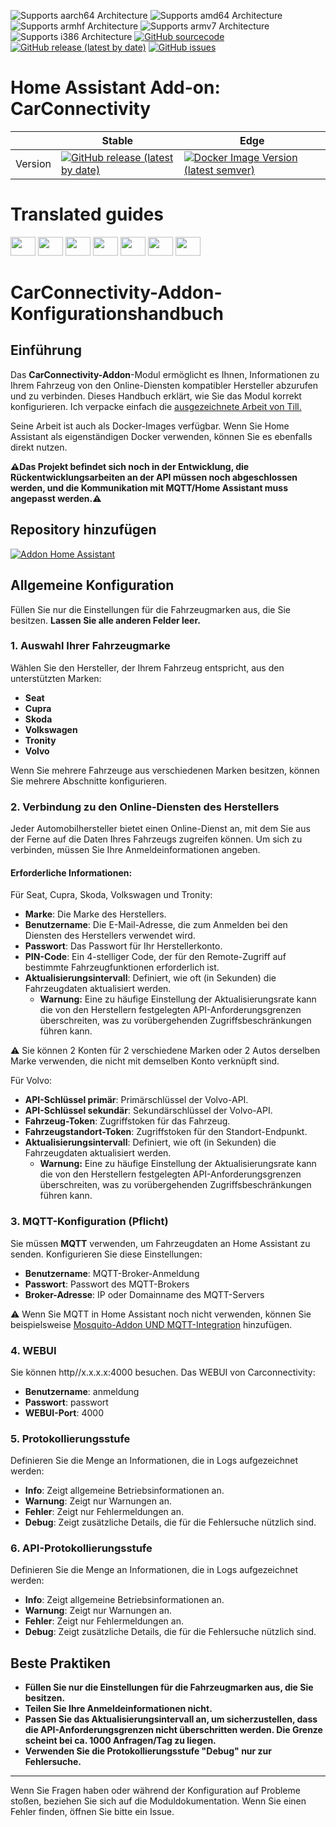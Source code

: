 ![Supports aarch64 Architecture][aarch64-shield]
![Supports amd64 Architecture][amd64-shield]
![Supports armhf Architecture][armhf-shield]
![Supports armv7 Architecture][armv7-shield]
![Supports i386 Architecture][i386-shield]
[![GitHub sourcecode](https://img.shields.io/badge/Source-GitHub-green)](https://github.com/Pulpyyyy/carconnectivity-addon/)
[![GitHub release (latest by date)](https://img.shields.io/github/v/release/Pulpyyyy/carconnectivity-addon)](https://github.com/Pulpyyyy/carconnectivity-addon/releases/latest)
[![GitHub issues](https://img.shields.io/github/issues/Pulpyyyy/carconnectivity-addon)](https://github.com/Pulpyyyy/carconnectivity-addon/issues)

[aarch64-shield]: https://img.shields.io/badge/aarch64-yes-green.svg
[amd64-shield]: https://img.shields.io/badge/amd64-yes-green.svg
[armhf-shield]: https://img.shields.io/badge/armhf-yes-green.svg
[armv7-shield]: https://img.shields.io/badge/armv7-yes-green.svg
[i386-shield]: https://img.shields.io/badge/i386-yes-green.svg

# Home Assistant Add-on: CarConnectivity

|         | Stable                                                                                                                         | Edge                                                                                                                                         |
| ------- | ------------------------------------------------------------------------------------------------------------------------------ | -------------------------------------------------------------------------------------------------------------------------------------------- |
| Version | [![GitHub release (latest by date)](https://img.shields.io/docker/v/pulpyyyy/carconnectivity-addon-amd64?&sort=date&label=&style=for-the-badge)](https://github.com/pulpyyyy/carconnectivity-addon/releases) | [![Docker Image Version (latest semver)](https://img.shields.io/docker/v/pulpyyyy/carconnectivity-addon-edge-amd64?&sort=date&label=&style=for-the-badge)](https://github.com/Pulpyyyy/carconnectivity-addon/blob/main/carconnectivity-addon-edge/CHANGELOG.md) |

# Translated guides

<a href="https://github.com/Pulpyyyy/carconnectivity-addon/blob/main/README.French.md"><img src="https://upload.wikimedia.org/wikipedia/commons/thumb/c/c3/Flag_of_France.svg/1280px-Flag_of_France.svg.png" width="40" height="30"></a> 
<a href="https://github.com/Pulpyyyy/carconnectivity-addon/blob/main/README.Italian.md"><img src="https://upload.wikimedia.org/wikipedia/commons/thumb/0/03/Flag_of_Italy.svg/1280px-Flag_of_Italy.svg.png" width="40" height="30"></a> 
<a href="https://github.com/Pulpyyyy/carconnectivity-addon/blob/main/README.German.md"><img src="https://upload.wikimedia.org/wikipedia/commons/thumb/b/ba/Flag_of_Germany.svg/1280px-Flag_of_Germany.svg.png" width="40" height="30"></a> 
<a href="https://github.com/Pulpyyyy/carconnectivity-addon/blob/main/README.Spanish.md"><img src="https://upload.wikimedia.org/wikipedia/commons/thumb/9/9a/Flag_of_Spain.svg/1280px-Flag_of_Spain.svg.png" width="40" height="30"></a> 
<a href="https://github.com/Pulpyyyy/carconnectivity-addon/blob/main/README.Polish.md"><img src="https://upload.wikimedia.org/wikipedia/commons/thumb/1/12/Flag_of_Poland.svg/1280px-Flag_of_Poland.svg.png" width="40" height="30"></a> 
<a href="https://github.com/Pulpyyyy/carconnectivity-addon/blob/main/README.Portuguese.md"><img src="https://upload.wikimedia.org/wikipedia/commons/thumb/5/5c/Flag_of_Portugal.svg/1280px-Flag_of_Portugal.svg.png" width="40" height="30"></a> 
<a href="https://github.com/Pulpyyyy/carconnectivity-addon/blob/main/README.md"><img src="https://upload.wikimedia.org/wikipedia/commons/a/a5/Flag_of_the_United_Kingdom_%281-2%29.svg" width="40" height="30"></a>



# CarConnectivity-Addon-Konfigurationshandbuch

## Einführung

Das **CarConnectivity-Addon**-Modul ermöglicht es Ihnen, Informationen zu Ihrem Fahrzeug von den Online-Diensten kompatibler Hersteller abzurufen und zu verbinden. Dieses Handbuch erklärt, wie Sie das Modul korrekt konfigurieren. 
Ich verpacke einfach die [ausgezeichnete Arbeit von Till.](https://github.com/tillsteinbach/CarConnectivity)

Seine Arbeit ist auch als Docker-Images verfügbar. Wenn Sie Home Assistant als eigenständigen Docker verwenden, können Sie es ebenfalls direkt nutzen.

**⚠️Das Projekt befindet sich noch in der Entwicklung, die Rückentwicklungsarbeiten an der API müssen noch abgeschlossen werden, und die Kommunikation mit MQTT/Home Assistant muss angepasst werden.⚠️**

## Repository hinzufügen

[![Addon Home Assistant](https://raw.githubusercontent.com/Pulpyyyy/carconnectivity-addon/refs/heads/main/.github/img/addon-ha.svg)](https://my.home-assistant.io/redirect/supervisor_add_addon_repository/?repository_url=https%3A%2F%2Fgithub.com%2FPulpyyyy%2Fcarconnectivity-addon)

## Allgemeine Konfiguration

Füllen Sie nur die Einstellungen für die Fahrzeugmarken aus, die Sie besitzen. **Lassen Sie alle anderen Felder leer.**

### 1. Auswahl Ihrer Fahrzeugmarke
Wählen Sie den Hersteller, der Ihrem Fahrzeug entspricht, aus den unterstützten Marken:
- **Seat**
- **Cupra**
- **Skoda**
- **Volkswagen**
- **Tronity**
- **Volvo**

Wenn Sie mehrere Fahrzeuge aus verschiedenen Marken besitzen, können Sie mehrere Abschnitte konfigurieren.

### 2. Verbindung zu den Online-Diensten des Herstellers
Jeder Automobilhersteller bietet einen Online-Dienst an, mit dem Sie aus der Ferne auf die Daten Ihres Fahrzeugs zugreifen können. Um sich zu verbinden, müssen Sie Ihre Anmeldeinformationen angeben.

#### Erforderliche Informationen:
Für Seat, Cupra, Skoda, Volkswagen und Tronity:
- **Marke**: Die Marke des Herstellers.
- **Benutzername**: Die E-Mail-Adresse, die zum Anmelden bei den Diensten des Herstellers verwendet wird.
- **Passwort**: Das Passwort für Ihr Herstellerkonto.
- **PIN-Code**: Ein 4-stelliger Code, der für den Remote-Zugriff auf bestimmte Fahrzeugfunktionen erforderlich ist.
- **Aktualisierungsintervall**: Definiert, wie oft (in Sekunden) die Fahrzeugdaten aktualisiert werden.
  - **Warnung:** Eine zu häufige Einstellung der Aktualisierungsrate kann die von den Herstellern festgelegten API-Anforderungsgrenzen überschreiten, was zu vorübergehenden Zugriffsbeschränkungen führen kann.

⚠️ Sie können 2 Konten für 2 verschiedene Marken oder 2 Autos derselben Marke verwenden, die nicht mit demselben Konto verknüpft sind.

Für Volvo:
- **API-Schlüssel primär**: Primärschlüssel der Volvo-API.
- **API-Schlüssel sekundär**: Sekundärschlüssel der Volvo-API.
- **Fahrzeug-Token**: Zugriffstoken für das Fahrzeug.
- **Fahrzeugstandort-Token**: Zugriffstoken für den Standort-Endpunkt.
- **Aktualisierungsintervall**: Definiert, wie oft (in Sekunden) die Fahrzeugdaten aktualisiert werden.
  - **Warnung:** Eine zu häufige Einstellung der Aktualisierungsrate kann die von den Herstellern festgelegten API-Anforderungsgrenzen überschreiten, was zu vorübergehenden Zugriffsbeschränkungen führen kann.

### 3. MQTT-Konfiguration (Pflicht)
Sie müssen **MQTT** verwenden, um Fahrzeugdaten an Home Assistant zu senden. Konfigurieren Sie diese Einstellungen:
- **Benutzername**: MQTT-Broker-Anmeldung
- **Passwort**: Passwort des MQTT-Brokers
- **Broker-Adresse**: IP oder Domainname des MQTT-Servers

⚠️ Wenn Sie MQTT in Home Assistant noch nicht verwenden, können Sie beispielsweise [Mosquito-Addon UND MQTT-Integration](https://www.home-assistant.io/integrations/mqtt) hinzufügen. 

### 4. WEBUI
Sie können http//x.x.x.x:4000 besuchen. Das WEBUI von Carconnectivity:
- **Benutzername**: anmeldung
- **Passwort**: passwort
- **WEBUI-Port**: 4000

### 5. Protokollierungsstufe
Definieren Sie die Menge an Informationen, die in Logs aufgezeichnet werden:
- **Info**: Zeigt allgemeine Betriebsinformationen an.
- **Warnung**: Zeigt nur Warnungen an.
- **Fehler**: Zeigt nur Fehlermeldungen an.
- **Debug**: Zeigt zusätzliche Details, die für die Fehlersuche nützlich sind.

### 6. API-Protokollierungsstufe
Definieren Sie die Menge an Informationen, die in Logs aufgezeichnet werden:
- **Info**: Zeigt allgemeine Betriebsinformationen an.
- **Warnung**: Zeigt nur Warnungen an.
- **Fehler**: Zeigt nur Fehlermeldungen an.
- **Debug**: Zeigt zusätzliche Details, die für die Fehlersuche nützlich sind.

## Beste Praktiken
- **Füllen Sie nur die Einstellungen für die Fahrzeugmarken aus, die Sie besitzen.**
- **Teilen Sie Ihre Anmeldeinformationen nicht.**
- **Passen Sie das Aktualisierungsintervall an, um sicherzustellen, dass die API-Anforderungsgrenzen nicht überschritten werden. Die Grenze scheint bei ca. 1000 Anfragen/Tag zu liegen.**
- **Verwenden Sie die Protokollierungsstufe "Debug" nur zur Fehlersuche.**

---

Wenn Sie Fragen haben oder während der Konfiguration auf Probleme stoßen, beziehen Sie sich auf die Moduldokumentation. 
Wenn Sie einen Fehler finden, öffnen Sie bitte ein Issue.